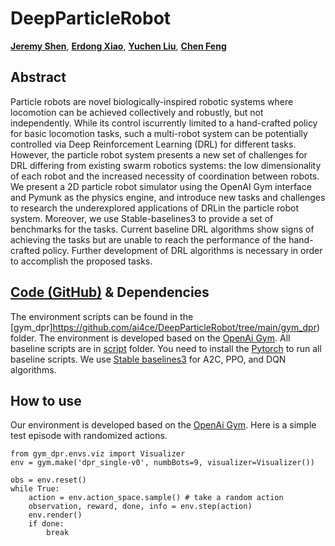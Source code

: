 # DeepParticleRobot

[**Jeremy Shen**](https://github.com/jshen04), [**Erdong Xiao**](https://github.com/ErdongXiao), [**Yuchen Liu**](https://github.com/Rtlyc), [**Chen Feng**](https://engineering.nyu.edu/faculty/chen-feng)

## Abstract
Particle  robots  are  novel  biologically-inspired robotic systems where locomotion can be achieved collectively and robustly, but not independently. While its control iscurrently limited to a hand-crafted policy for basic locomotion tasks, such a multi-robot system can be potentially controlled via Deep Reinforcement Learning (DRL) for different tasks. However, the particle robot system presents a new set of challenges for DRL differing from existing swarm robotics systems: the low dimensionality of each robot and the increased necessity of coordination between robots. We present a 2D particle robot simulator using the OpenAI Gym interface and Pymunk as the physics engine, and introduce new tasks and challenges to research the underexplored applications of DRLin the particle robot system. Moreover, we use Stable-baselines3 to provide a set of benchmarks for the tasks. Current baseline DRL algorithms show signs of achieving the tasks but are unable to reach the performance of the hand-crafted policy. Further development of DRL algorithms is necessary in order to accomplish the proposed tasks.

## [Code (GitHub)](https://github.com/ai4ce/DeepParticleRobot/) & Dependencies
The environment scripts can be found in the [gym_dpr]https://github.com/ai4ce/DeepParticleRobot/tree/main/gym_dpr) folder. The environment is developed based on the [OpenAi Gym](https://gym.openai.com/). All baseline scripts are in [script](https://github.com/ai4ce/DeepParticleRobot/tree/main/script) folder. You need to install the [Pytorch](https://pytorch.org/) to run all baseline scripts. We use [Stable baselines3](https://github.com/DLR-RM/stable-baselines3) for A2C, PPO, and DQN algorithms. 
## How to use

Our environment is developed based on the [OpenAi Gym](https://gym.openai.com/). Here is a simple test episode with randomized actions.
```
from gym_dpr.envs.viz import Visualizer
env = gym.make('dpr_single-v0', numbBots=9, visualizer=Visualizer())

obs = env.reset()
while True:
    action = env.action_space.sample() # take a random action
    observation, reward, done, info = env.step(action)
    env.render()
    if done:
        break
```
